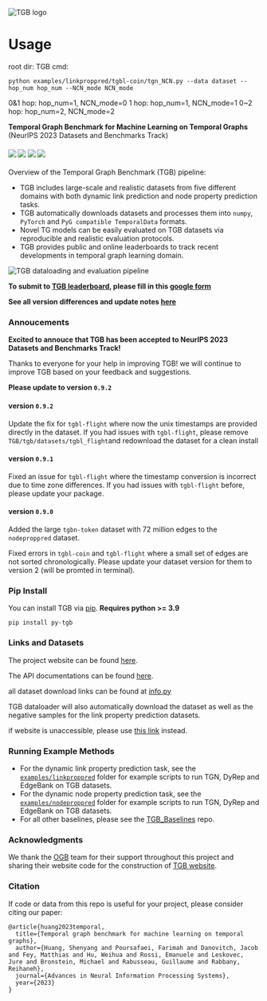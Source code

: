 <!-- # TGB -->
![TGB logo](imgs/logo.png)

# Usage
root dir: TGB
cmd: 
```
python examples/linkproppred/tgbl-coin/tgn_NCN.py --data dataset --hop_num hop_num --NCN_mode NCN_mode
```
0&1 hop: hop_num=1, NCN_mode=0
1 hop: hop_num=1, NCN_mode=1
0~2 hop: hop_num=2, NCN_mode=2

**Temporal Graph Benchmark for Machine Learning on Temporal Graphs** (NeurIPS 2023 Datasets and Benchmarks Track)
<h4>
	<a href="https://arxiv.org/abs/2307.01026"><img src="https://img.shields.io/badge/arXiv-pdf-yellowgreen"></a>
	<a href="https://pypi.org/project/py-tgb/"><img src="https://img.shields.io/pypi/v/py-tgb.svg?color=brightgreen"></a>
	<a href="https://tgb.complexdatalab.com/"><img src="https://img.shields.io/badge/website-blue"></a>
	<a href="https://docs.tgb.complexdatalab.com/"><img src="https://img.shields.io/badge/docs-orange"></a>
</h4> 


Overview of the Temporal Graph Benchmark (TGB) pipeline:
- TGB includes large-scale and realistic datasets from five different domains with both dynamic link prediction and node property prediction tasks.
- TGB automatically downloads datasets and processes them into `numpy`, `PyTorch` and `PyG compatible TemporalData` formats. 
- Novel TG models can be easily evaluated on TGB datasets via reproducible and realistic evaluation protocols. 
- TGB provides public and online leaderboards to track recent developments in temporal graph learning domain.

![TGB dataloading and evaluation pipeline](imgs/pipeline.png)

**To submit to [TGB leaderboard](https://tgb.complexdatalab.com/), please fill in this [google form](https://forms.gle/SEsXvN1QHo9tSFwx9)**

**See all version differences and update notes [here](https://tgb.complexdatalab.com/docs/update/)**

### Annoucements

**Excited to annouce that TGB has been accepted to NeurIPS 2023 Datasets and Benchmarks Track!**

Thanks to everyone for your help in improving TGB! we will continue to improve TGB based on your feedback and suggestions. 


**Please update to version `0.9.2`**

#### version `0.9.2`

Update the fix for `tgbl-flight` where now the unix timestamps are provided directly in the dataset. If you had issues with `tgbl-flight`, please remove `TGB/tgb/datasets/tgbl_flight`and redownload the dataset for a clean install



#### version `0.9.1`

Fixed an issue for `tgbl-flight` where the timestamp conversion is incorrect due to time zone differences. If you had issues with `tgbl-flight` before, please update your package. 


#### version `0.9.0`

Added the large `tgbn-token` dataset with 72 million edges to the `nodeproppred` dataset. 

Fixed errors in `tgbl-coin` and `tgbl-flight` where a small set of edges are not sorted chronologically. Please update your dataset version for them to version 2 (will be promted in terminal).


### Pip Install

You can install TGB via [pip](https://pypi.org/project/py-tgb/). **Requires python >= 3.9**
```
pip install py-tgb
```

### Links and Datasets

The project website can be found [here](https://tgb.complexdatalab.com/).

The API documentations can be found [here](https://shenyanghuang.github.io/TGB/).

all dataset download links can be found at [info.py](https://github.com/shenyangHuang/TGB/blob/main/tgb/utils/info.py)

TGB dataloader will also automatically download the dataset as well as the negative samples for the link property prediction datasets.

if website is unaccessible, please use [this link](https://tgb-website.pages.dev/) instead.


### Running Example Methods

- For the dynamic link property prediction task, see the [`examples/linkproppred`](https://github.com/shenyangHuang/TGB/tree/main/examples/linkproppred) folder for example scripts to run TGN, DyRep and EdgeBank on TGB datasets.
- For the dynamic node property prediction task, see the [`examples/nodeproppred`](https://github.com/shenyangHuang/TGB/tree/main/examples/nodeproppred) folder for example scripts to run TGN, DyRep and EdgeBank on TGB datasets.
- For all other baselines, please see the [TGB_Baselines](https://github.com/fpour/TGB_Baselines) repo.

### Acknowledgments
We thank the [OGB](https://ogb.stanford.edu/) team for their support throughout this project and sharing their website code for the construction of [TGB website](https://tgb.complexdatalab.com/).


### Citation

If code or data from this repo is useful for your project, please consider citing our paper:
```
@article{huang2023temporal,
  title={Temporal graph benchmark for machine learning on temporal graphs},
  author={Huang, Shenyang and Poursafaei, Farimah and Danovitch, Jacob and Fey, Matthias and Hu, Weihua and Rossi, Emanuele and Leskovec, Jure and Bronstein, Michael and Rabusseau, Guillaume and Rabbany, Reihaneh},
  journal={Advances in Neural Information Processing Systems},
  year={2023}
}
```
<!-- 

### Install dependency
Our implementation works with python >= 3.9 and can be installed as follows

1. set up virtual environment (conda should work as well)
```
python -m venv ~/tgb_env/
source ~/tgb_env/bin/activate
```

2. install external packages
```
pip install pandas==1.5.3
pip install matplotlib==3.7.1
pip install clint==0.5.1
```

install Pytorch and PyG dependencies (needed to run the examples)
```
pip install torch==2.0.0 --index-url https://download.pytorch.org/whl/cu117
pip install torch_geometric==2.3.0
pip install pyg_lib torch_scatter torch_sparse torch_cluster torch_spline_conv -f https://data.pyg.org/whl/torch-2.0.0+cu117.html
```

3. install local dependencies under root directory `/TGB`
```
pip install -e .
```


### Instruction for tracking new documentation and running mkdocs locally

1. first run the mkdocs server locally in your terminal 
```
mkdocs serve
```

2. go to the local hosted web address similar to
```
[14:18:13] Browser connected: http://127.0.0.1:8000/
```

Example: to track documentation of a new hi.py file in tgb/edgeregression/hi.py


3. create docs/api/tgb.hi.md and add the following
```
# `tgb.edgeregression`

::: tgb.edgeregression.hi
```

4. edit mkdocs.yml 
```
nav:
  - Overview: index.md
  - About: about.md
  - API:
	other *.md files 
	- tgb.edgeregression: api/tgb.hi.md
```

### Creating new branch ###
```
git fetch origin

git checkout -b test origin/test
```

### dependencies for mkdocs (documentation)
```
pip install mkdocs
pip install mkdocs-material
pip install mkdocstrings-python
pip install mkdocs-jupyter
pip install notebook
```


### full dependency list
Our implementation works with python >= 3.9 and has the following dependencies
```
pytorch == 2.0.0
torch-geometric == 2.3.0
torch-scatter==2.1.1
torch-sparse==0.6.17
torch-spline-conv==1.2.2
pandas==1.5.3
clint==0.5.1
``` -->
